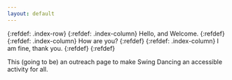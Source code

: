 ```yaml
---
layout: default
---
```


{:refdef: .index-row}
    {:refdef: .index-column}
    Hello, and Welcome.
    {:refdef}
    {:refdef: .index-column}
    How are you?
    {:refdef}
    {:refdef: .index-column}
    I am fine, thank you.
    {:refdef}
{:refdef}

This (going to be) an outreach page to make Swing Dancing an accessible activity for all.
